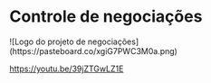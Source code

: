 <h1>Controle de negociações</h1>
![Logo do projeto de negociações](https://pasteboard.co/xgiG7PWC3M0a.png)


https://youtu.be/39jZTGwLZ1E